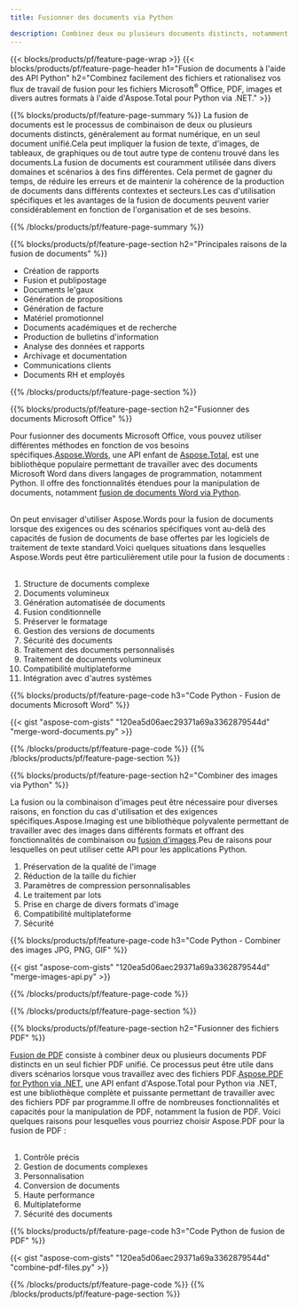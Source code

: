 ```yaml
---
title: Fusionner des documents via Python

description: Combinez deux ou plusieurs documents distincts, notamment Microsoft Word, Excel, PowerPoint, PDF et Images via votre application Python.Testez les résultats de la fusion en ligne via l'application.
---
```


{{< blocks/products/pf/feature-page-wrap >}}
{{< blocks/products/pf/feature-page-header h1="Fusion de documents à l'aide des API Python" h2="Combinez facilement des fichiers et rationalisez vos flux de travail de fusion pour les fichiers Microsoft<sup>&reg;</sup> Office, PDF, images et divers autres formats à l'aide d'Aspose.Total pour Python via .NET." >}}

{{% blocks/products/pf/feature-page-summary %}}
La fusion de documents est le processus de combinaison de deux ou plusieurs documents distincts, généralement au format numérique, en un seul document unifié.Cela peut impliquer la fusion de texte, d'images, de tableaux, de graphiques ou de tout autre type de contenu trouvé dans les documents.La fusion de documents est couramment utilisée dans divers domaines et scénarios à des fins différentes. Cela permet de gagner du temps, de réduire les erreurs et de maintenir la cohérence de la production de documents dans différents contextes et secteurs.Les cas d'utilisation spécifiques et les avantages de la fusion de documents peuvent varier considérablement en fonction de l'organisation et de ses besoins.

{{% /blocks/products/pf/feature-page-summary  %}}

{{% blocks/products/pf/feature-page-section  h2="Principales raisons de la fusion de documents" %}}

- Création de rapports
- Fusion et publipostage
- Documents le'gaux
- Génération de propositions
- Génération de facture
- Matériel promotionnel
- Documents académiques et de recherche
- Production de bulletins d'information
- Analyse des données et rapports
- Archivage et documentation
- Communications clients
- Documents RH et employés

{{% /blocks/products/pf/feature-page-section %}}

{{% blocks/products/pf/feature-page-section  h2="Fusionner des documents Microsoft Office" %}}

Pour fusionner des documents Microsoft Office, vous pouvez utiliser différentes méthodes en fonction de vos besoins spécifiques.[Aspose.Words](https://products.aspose.com/words/family/), une API enfant de [Aspose.Total](https://products.aspose.com/total/family/), est une bibliothèque populaire permettant de travailler avec des documents Microsoft Word dans divers langages de programmation, notamment Python. Il offre des fonctionnalités étendues pour la manipulation de documents, notamment [fusion de documents Word via Python](https://products.aspose.com/total/python-net/merge/word/).<br /><br />

On peut envisager d'utiliser Aspose.Words pour la fusion de documents lorsque des exigences ou des scénarios spécifiques vont au-delà des capacités de fusion de documents de base offertes par les logiciels de traitement de texte standard.Voici quelques situations dans lesquelles Aspose.Words peut être particulièrement utile pour la fusion de documents :<br /><br />

1. Structure de documents complexe<br />
2. Documents volumineux<br />
3. Génération automatisée de documents<br />
4. Fusion conditionnelle<br />
5. Préserver le formatage<br />
6. Gestion des versions de documents<br />
7. Sécurité des documents<br />
8. Traitement des documents personnalisés<br />
9. Traitement de documents volumineux<br />
10. Compatibilité multiplateforme<br />
11. Intégration avec d'autres systèmes<br />


{{% blocks/products/pf/feature-page-code h3="Code Python - Fusion de documents Microsoft Word" %}}

{{< gist "aspose-com-gists" "120ea5d06aec29371a69a3362879544d" "merge-word-documents.py" >}}

{{% /blocks/products/pf/feature-page-code  %}}
{{% /blocks/products/pf/feature-page-section %}}

{{% blocks/products/pf/feature-page-section  h2="Combiner des images via Python" %}}

La fusion ou la combinaison d'images peut être nécessaire pour diverses raisons, en fonction du cas d'utilisation et des exigences spécifiques.Aspose.Imaging est une bibliothèque polyvalente permettant de travailler avec des images dans différents formats et offrant des fonctionnalités de combinaison ou [fusion d'images](https://products.aspose.com/total/python-net/merge/image/).Peu de raisons pour lesquelles on peut utiliser cette API pour les applications Python.<br />

1. Préservation de la qualité de l'image
1. Réduction de la taille du fichier
1. Paramètres de compression personnalisables
1. Le traitement par lots
1. Prise en charge de divers formats d'image
1. Compatibilité multiplateforme 
1. Sécurité

{{% blocks/products/pf/feature-page-code h3="Code Python - Combiner des images JPG, PNG, GIF" %}}

{{< gist "aspose-com-gists" "120ea5d06aec29371a69a3362879544d" "merge-images-api.py" >}}

{{% /blocks/products/pf/feature-page-code  %}}

{{% /blocks/products/pf/feature-page-section %}}

{{% blocks/products/pf/feature-page-section  h2="Fusionner des fichiers PDF" %}}

[Fusion de PDF](https://products.aspose.com/total/python-net/merge/pdf/) consiste à combiner deux ou plusieurs documents PDF distincts en un seul fichier PDF unifié. Ce processus peut être utile dans divers scénarios lorsque vous travaillez avec des fichiers PDF.[Aspose.PDF for Python via .NET](https://products.aspose.com/pdf/python-net/), une API enfant d'Aspose.Total pour Python via .NET, est une bibliothèque complète et puissante permettant de travailler avec des fichiers PDF par programme.Il offre de nombreuses fonctionnalités et capacités pour la manipulation de PDF, notamment la fusion de PDF. Voici quelques raisons pour lesquelles vous pourriez choisir Aspose.PDF pour la fusion de PDF :
<br /><br />

1. Contrôle précis
1. Gestion de documents complexes
1. Personnalisation
1. Conversion de documents
1. Haute performance
1. Multiplateforme
1. Sécurité des documents

{{% blocks/products/pf/feature-page-code h3="Code Python de fusion de PDF" %}}

{{< gist "aspose-com-gists" "120ea5d06aec29371a69a3362879544d" "combine-pdf-files.py" >}}

{{% /blocks/products/pf/feature-page-code  %}}
{{% /blocks/products/pf/feature-page-section %}}